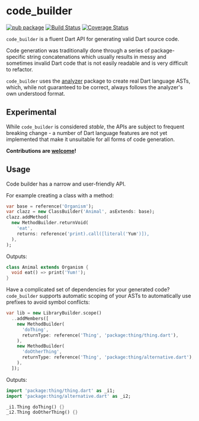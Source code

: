 # code_builder

[![pub package](https://img.shields.io/pub/v/code_builder.svg)](https://pub.dartlang.org/packages/code_builder)
[![Build Status](https://travis-ci.org/dart-lang/code_builder.svg)](https://travis-ci.org/dart-lang/code_builder)
[![Coverage Status](https://coveralls.io/repos/github/dart-lang/code_builder/badge.svg?branch=master)](https://coveralls.io/github/dart-lang/code_builder?branch=master)

`code_builder` is a fluent Dart API for generating valid Dart source code.

Code generation was traditionally done through a series of 
package-specific string concatenations which usually results in messy
and sometimes invalid Dart code that is not easily readable and is very
difficult to refactor.

`code_builder` uses the [analyzer](analyzer) package to create real Dart
language ASTs, which, while not guaranteed to be correct, always follows
the analyzer's own understood format.

[analyzer]: https://pub.dartlang.org/packages/analyzer

## Experimental

While `code_builder` is considered *stable*, the APIs are subject to
frequent breaking change - a number of Dart language features are not
yet implemented that make it unsuitable for all forms of code
generation. 

**Contributions are [welcome][welcome]!**

[welcome]: CONTRIBUTING.md

## Usage

Code builder has a narrow and user-friendly API.

For example creating a class with a method:

```dart
var base = reference('Organism');
var clazz = new ClassBuilder('Animal', asExtends: base);
clazz.addMethod(
  new MethodBuilder.returnVoid(
    'eat',
    returns: reference('print).call([literal('Yum')]),
  ),
);
```

Outputs:
```dart
class Animal extends Organism {
  void eat() => print('Yum!');
}
```

Have a complicated set of dependencies for your generated code?
`code_builder` supports automatic scoping of your ASTs to automatically
use prefixes to avoid symbol conflicts:

```dart
var lib = new LibraryBuilder.scope()
  ..addMembers([
    new MethodBuilder(
      'doThing',
      returnType: reference('Thing', 'package:thing/thing.dart'),
    ),
    new MethodBuilder(
      'doOtherThing',
      returnType: reference('Thing', 'package:thing/alternative.dart'),
    ),
  ]);
```

Outputs:
```dart
import 'package:thing/thing.dart' as _i1;
import 'package:thing/alternative.dart' as _i2;

_i1.Thing doThing() {}
_i2.Thing doOtherThing() {}
```
